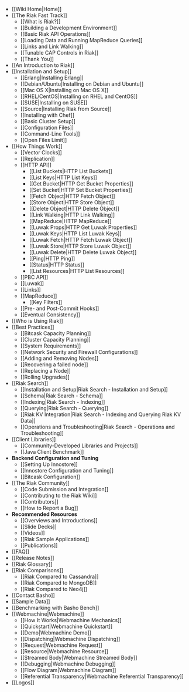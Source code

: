 * [[Wiki Home|Home]]
* [[The Riak Fast Track]]
  * [[What is Riak?]]
  * [[Building a Development Environment]]
  * [[Basic Riak API Operations]]
  * [[Loading Data and Running MapReduce Queries]]
  * [[Links and Link Walking]]
  * [[Tunable CAP Controls in Riak]]
  * [[Thank You]]
* [[An Introduction to Riak]]
* [[Installation and Setup]]
  * [[Erlang|Installing Erlang]]
  * [[Debian/Ubuntu|Installing on Debian and Ubuntu]]
  * [[Mac OS X|Installing on Mac OS X]]
  * [[RHEL/CentOS|Installing on RHEL and CentOS]]
  * [[SUSE|Installing on SUSE]]
  * [[Source|Installing Riak from Source]]
  * [[Installing with Chef]]
  * [[Basic Cluster Setup]]
  * [[Configuration Files]]
  * [[Command-Line Tools]]
  * [[Open Files Limit]]
* [[How Things Work]]
  * [[Vector Clocks]]
  * [[Replication]]
  * [[HTTP API]]
    * [[List Buckets|HTTP List Buckets]]
    * [[List Keys|HTTP List Keys]]
    * [[Get Bucket|HTTP Get Bucket Properties]]
    * [[Set Bucket|HTTP Set Bucket Properties]]
    * [[Fetch Object|HTTP Fetch Object]]
    * [[Store Object|HTTP Store Object]]
    * [[Delete Object|HTTP Delete Object]]
    * [[Link Walking|HTTP Link Walking]]
    * [[MapReduce|HTTP MapReduce]]
    * [[Luwak Props|HTTP Get Luwak Properties]]
    * [[Luwak Keys|HTTP List Luwak Keys]]
    * [[Luwak Fetch|HTTP Fetch Luwak Object]]
    * [[Luwak Store|HTTP Store Luwak Object]]
    * [[Luwak Delete|HTTP Delete Luwak Object]]
    * [[Ping|HTTP Ping]]
    * [[Status|HTTP Status]]
    * [[List Resources|HTTP List Resources]]
  * [[PBC API]]
  * [[Luwak]]
  * [[Links]]
  * [[MapReduce]]
    * [[Key Filters]]
  * [[Pre- and Post-Commit Hooks]]
  * [[Eventual Consistency]]
* [[Who is Using Riak]]
* [[Best Practices]]
  * [[Bitcask Capacity Planning]]
  * [[Cluster Capacity Planning]]
  * [[System Requirements]]
  * [[Network Security and Firewall Configurations]]
  * [[Adding and Removing Nodes]]
  * [[Recovering a failed node]]
  * [[Replacing a Node]]
  * [[Rolling Upgrades]]
* [[Riak Search]]
  * [[Installation and Setup|Riak Search - Installation and Setup]]
  * [[Schema|Riak Search - Schema]]
  * [[Indexing|Riak Search - Indexing]]
  * [[Querying|Riak Search - Querying]]
  * [[Riak KV Integration|Riak Search - Indexing and Querying Riak KV Data]]
  * [[Operations and Troubleshooting|Riak Search - Operations and Troubleshooting]]
* [[Client Libraries]]
  * [[Community-Developed Libraries and Projects]]
  * [[Java Client Benchmark]]
* **Backend Configuration and Tuning**
  * [[Setting Up Innostore]]
  * [[Innostore Configuration and Tuning]]
  * [[Bitcask Configuration]]
* [[The Riak Community]]
  * [[Code Submission and Integration]]
  * [[Contributing to the Riak Wiki]]
  * [[Contributors]]
  * [[How to Report a Bug]]
* **Recommended Resources**
  * [[Overviews and Introductions]]
  * [[Slide Decks]]
  * [[Videos]]
  * [[Riak Sample Applications]]
  * [[Publications]]
* [[FAQ]]
* [[Release Notes]]
* [[Riak Glossary]]
* [[Riak Comparisons]]
  * [[Riak Compared to Cassandra]]
  * [[Riak Compared to MongoDB]]
  * [[Riak Compared to Neo4j]]
* [[Contact Basho]]
* [[Sample Data]]
* [[Benchmarking with Basho Bench]]
* [[Webmachine|Webmachine]]
  * [[How It Works|Webmachine Mechanics]]
  * [[Quickstart|Webmachine Quickstart]]
  * [[Demo|Webmachine Demo]]
  * [[Dispatching|Webmachine Dispatching]]
  * [[Request|Webmachine Request]]
  * [[Resource|Webmachine Resource]]
  * [[Streamed Body|Webmachine Streamed Body]]
  * [[Debugging|Webmachine Debugging]]
  * [[Flow Diagram|Webmachine Diagram]]
  * [[Referential Transparency|Webmachine Referential Transparency]]
* [[Logos]]
